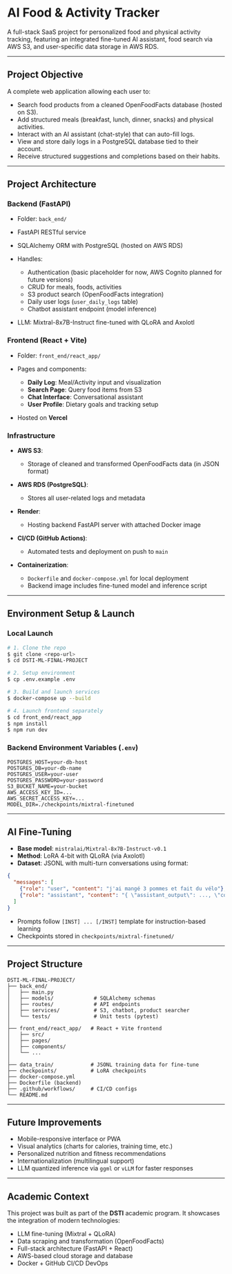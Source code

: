 # AI Food & Activity Tracker

A full-stack SaaS project for personalized food and physical activity tracking, featuring an integrated fine-tuned AI assistant, food search via AWS S3, and user-specific data storage in AWS RDS.

---

## Project Objective

A complete web application allowing each user to:

* Search food products from a cleaned OpenFoodFacts database (hosted on S3).
* Add structured meals (breakfast, lunch, dinner, snacks) and physical activities.
* Interact with an AI assistant (chat-style) that can auto-fill logs.
* View and store daily logs in a PostgreSQL database tied to their account.
* Receive structured suggestions and completions based on their habits.

---

## Project Architecture

### Backend (FastAPI)

* Folder: `back_end/`
* FastAPI RESTful service
* SQLAlchemy ORM with PostgreSQL (hosted on AWS RDS)
* Handles:

  * Authentication (basic placeholder for now, AWS Cognito planned for future versions)
  * CRUD for meals, foods, activities
  * S3 product search (OpenFoodFacts integration)
  * Daily user logs (`user_daily_logs` table)
  * Chatbot assistant endpoint (model inference)
* LLM: Mixtral-8x7B-Instruct fine-tuned with QLoRA and Axolotl

### Frontend (React + Vite)

* Folder: `front_end/react_app/`
* Pages and components:

  * **Daily Log**: Meal/Activity input and visualization
  * **Search Page**: Query food items from S3
  * **Chat Interface**: Conversational assistant
  * **User Profile**: Dietary goals and tracking setup
* Hosted on **Vercel**

### Infrastructure

* **AWS S3**:

  * Storage of cleaned and transformed OpenFoodFacts data (in JSON format)
* **AWS RDS (PostgreSQL)**:

  * Stores all user-related logs and metadata
* **Render**:

  * Hosting backend FastAPI server with attached Docker image
* **CI/CD (GitHub Actions)**:

  * Automated tests and deployment on push to `main`
* **Containerization**:

  * `Dockerfile` and `docker-compose.yml` for local deployment
  * Backend image includes fine-tuned model and inference script

---

## Environment Setup & Launch

### Local Launch

```bash
# 1. Clone the repo
$ git clone <repo-url>
$ cd DSTI-ML-FINAL-PROJECT

# 2. Setup environment
$ cp .env.example .env

# 3. Build and launch services
$ docker-compose up --build

# 4. Launch frontend separately
$ cd front_end/react_app
$ npm install
$ npm run dev
```

### Backend Environment Variables (`.env`)

```env
POSTGRES_HOST=your-db-host
POSTGRES_DB=your-db-name
POSTGRES_USER=your-user
POSTGRES_PASSWORD=your-password
S3_BUCKET_NAME=your-bucket
AWS_ACCESS_KEY_ID=...
AWS_SECRET_ACCESS_KEY=...
MODEL_DIR=./checkpoints/mixtral-finetuned
```

---

## AI Fine-Tuning

* **Base model**: `mistralai/Mixtral-8x7B-Instruct-v0.1`
* **Method**: LoRA 4-bit with QLoRA (via Axolotl)
* **Dataset**: JSONL with multi-turn conversations using format:

```json
{
  "messages": [
    {"role": "user", "content": "j'ai mangé 3 pommes et fait du vélo"},
    {"role": "assistant", "content": "{ \"assistant_output\": ..., \"commands\": [{...}] }"}
  ]
}
```

* Prompts follow `[INST] ... [/INST]` template for instruction-based learning
* Checkpoints stored in `checkpoints/mixtral-finetuned/`

---

## Project Structure

```
DSTI-ML-FINAL-PROJECT/
├── back_end/
│   ├── main.py
│   ├── models/             # SQLAlchemy schemas
│   ├── routes/             # API endpoints
│   ├── services/           # S3, chatbot, product searcher
│   └── tests/              # Unit tests (pytest)
│
├── front_end/react_app/   # React + Vite frontend
│   ├── src/
│   ├── pages/
│   ├── components/
│   └── ...
│
├── data_train/            # JSONL training data for fine-tune
├── checkpoints/           # LoRA checkpoints
├── docker-compose.yml
├── Dockerfile (backend)
├── .github/workflows/     # CI/CD configs
└── README.md
```

---

## Future Improvements

* Mobile-responsive interface or PWA
* Visual analytics (charts for calories, training time, etc.)
* Personalized nutrition and fitness recommendations
* Internationalization (multilingual support)
* LLM quantized inference via `ggml` or `vLLM` for faster responses

---

## Academic Context

This project was built as part of the **DSTI** academic program. It showcases the integration of modern technologies:

* LLM fine-tuning (Mixtral + QLoRA)
* Data scraping and transformation (OpenFoodFacts)
* Full-stack architecture (FastAPI + React)
* AWS-based cloud storage and database
* Docker + GitHub CI/CD DevOps
